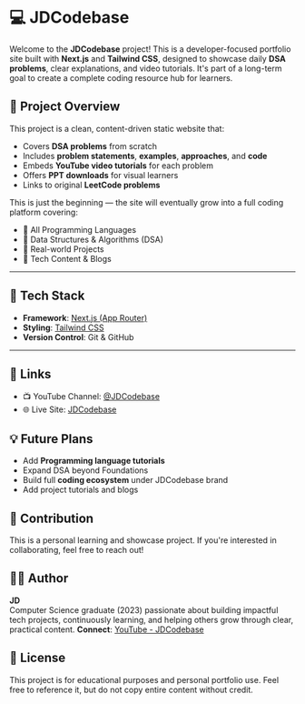 # 💻 JDCodebase

Welcome to the **JDCodebase** project! This is a developer-focused portfolio site built with **Next.js** and **Tailwind CSS**, designed to showcase daily **DSA problems**, clear explanations, and video tutorials. It's part of a long-term goal to create a complete coding resource hub for learners.

## 🚀 Project Overview

This project is a clean, content-driven static website that:

- Covers **DSA problems** from scratch
- Includes **problem statements**, **examples**, **approaches**, and **code**
- Embeds **YouTube video tutorials** for each problem
- Offers **PPT downloads** for visual learners
- Links to original **LeetCode problems**

This is just the beginning — the site will eventually grow into a full coding platform covering:

- 🔹 All Programming Languages
- 🔹 Data Structures & Algorithms (DSA)
- 🔹 Real-world Projects
- 🔹 Tech Content & Blogs

---

## 🧱 Tech Stack

- **Framework**: [Next.js (App Router)](https://nextjs.org/docs)
- **Styling**: [Tailwind CSS](https://tailwindcss.com/)
- **Version Control**: Git & GitHub

---

## 🔗 Links

- 📺 YouTube Channel: [@JDCodebase](https://www.youtube.com/@JDCodebase)
- 🌐 Live Site: [JDCodebase](https://jdcodebase.vercel.app/)

## 💡 Future Plans

- Add **Programming language tutorials**
- Expand DSA beyond Foundations
- Build full **coding ecosystem** under JDCodebase brand
- Add project tutorials and blogs

## 🙌 Contribution

This is a personal learning and showcase project. If you're interested in collaborating, feel free to reach out!

## 🧑‍💻 Author

**JD**  
Computer Science graduate (2023) passionate about building impactful tech projects, continuously learning, and helping others grow through clear, practical content.
**Connect**: [YouTube - JDCodebase](https://www.youtube.com/@JDCodebase)

## 📜 License

This project is for educational purposes and personal portfolio use. Feel free to reference it, but do not copy entire content without credit.
